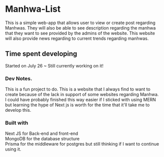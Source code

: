 # Manhwa-List

This is a simple web-app that allows user to view or create post regarding Manhwas. They will also be able to see description regarding the manhwa that they want to see provided by the admins of the website. This website will also provide news regarding to current trends regarding manhwas.

## Time spent developing

Started on July 26 ~ Still currently working on it!

### Dev Notes.

This is a fun project to do. This is a website that I always find to want to create because of the lack in support of some websites regarding Manhwa. I could have probably finished this way easier if I sticked with using MERN but learning the hype of Next js is worth for the time that it'll take me to develop this.

### Built with

Next JS for Back-end and front-end  
MongoDB for the database structure  
Prisma for the middleware for postgres but still thinking if I want to continue using it.
